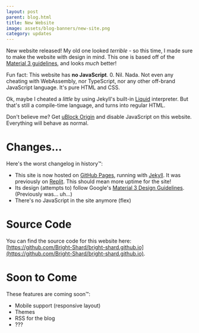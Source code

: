 ```yaml
---
layout: post
parent: blog.html
title: New Website
image: assets/blog-banners/new-site.png
category: updates
---
```


<!--desc.start-->
New website released! My old one looked *terrible* - so this time, I made sure to make the website
with design in mind. This one is based off of the [Material 3 guidelines](https://m3.material.io),
and looks *much* better!
<!--desc.end-->

Fun fact: This website has **no JavaScript**. 0. Nil. Nada. Not even any cheating with WebAssembly,
nor TypeScript, nor any other off-brand JavaScript language. It's pure HTML and CSS.

Ok, maybe I cheated a *little* by using Jekyll's built-in [Liquid](https://jekyllrb.com/docs/liquid/)
interpreter. But that's still a compile-time language, and turns into regular HTML.

Don't believe me? Get [uBlock Origin](https://addons.mozilla.org/en-US/firefox/addon/ublock-origin/) and
disable JavaScript on this website. Everything will behave as normal.

# Changes...
Here's the worst changelog in history™:
- This site is now hosted on [GitHub Pages](https://pages.github.com/), running with [Jekyll](https://jekyllrb.com/). It was previously on [Replit](https://repl.it). This should mean more uptime for the site!
- Its design (attempts to) follow Google's [Material 3 Design Guidelines](https://m3.material.io).
(Previously was... uh...)
- There's no JavaScript in the site anymore (flex)

# Source Code
You can find the source code for this website here: [https://github.com/Bright-Shard/bright-shard.github.io](https://github.com/Bright-Shard/bright-shard.github.io).

# Soon to Come
These features are coming soon™:
- Mobile support (responsive layout)
- Themes
- RSS for the blog
- ???
